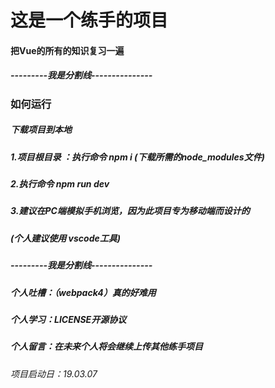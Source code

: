 # 这是一个练手的项目

#### 把Vue的所有的知识复习一遍

##### ---------我是分割线---------------

### 如何运行

##### 下载项目到本地

##### 1.项目根目录 ：执行命令 npm i (下载所需的node_modules文件)

##### 2.执行命令 npm run dev

##### 3.建议在PC端模拟手机浏览，因为此项目专为移动端而设计的

##### (个人建议使用 vscode工具)

##### ---------我是分割线---------------

##### 个人吐槽：（webpack4）真的好难用

##### 个人学习：LICENSE开源协议

##### 个人留言：在未来个人将会继续上传其他练手项目

###### 项目启动日：19.03.07